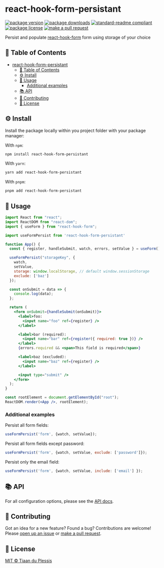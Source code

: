 
# react-hook-form-persistant
[![package version](https://img.shields.io/npm/v/react-hook-form-persistant.svg?style=flat-square)](https://npmjs.org/package/react-hook-form-persistant)
[![package downloads](https://img.shields.io/npm/dm/react-hook-form-persistant.svg?style=flat-square)](https://npmjs.org/package/react-hook-form-persistant)
[![standard-readme compliant](https://img.shields.io/badge/readme%20style-standard-brightgreen.svg?style=flat-square)](https://github.com/RichardLitt/standard-readme)
[![package license](https://img.shields.io/npm/l/react-hook-form-persistant.svg?style=flat-square)](https://npmjs.org/package/react-hook-form-persistant)
[![make a pull request](https://img.shields.io/badge/PRs-welcome-brightgreen.svg?style=flat-square)](http://makeapullrequest.com)

Persist and populate [react-hook-form](https://react-hook-form.com/) form using storage of your choice

## 📖 Table of Contents

- [react-hook-form-persistant](#react-hook-form-persistant)
  - [📖 Table of Contents](#-table-of-contents)
  - [⚙️ Install](#️-install)
  - [📖 Usage](#-usage)
    - [Additional examples](#additional-examples)
  - [📚 API](#-api)
  - [💬 Contributing](#-contributing)
  - [🪪 License](#-license)

## ⚙️ Install

Install the package locally within you project folder with your package manager:

With `npm`:
```sh
npm install react-hook-form-persistant
```

With `yarn`:
```sh
yarn add react-hook-form-persistant
```

With `pnpm`:
```sh
pnpm add react-hook-form-persistant
```

## 📖 Usage

```jsx
import React from "react";
import ReactDOM from "react-dom";
import { useForm } from "react-hook-form";

import useFormPersist from 'react-hook-form-persistant'

function App() {
  const { register, handleSubmit, watch, errors, setValue } = useForm();

  useFormPersist("storageKey", {
    watch, 
    setValue,
    storage: window.localStorage, // default window.sessionStorage
    exclude: ['baz']
  });

  const onSubmit = data => {
    console.log(data);
  };

  return (
    <form onSubmit={handleSubmit(onSubmit)}>
      <label>foo:
        <input name="foo" ref={register} />
      </label>

      <label>bar (required):
        <input name="bar" ref={register({ required: true })} />
      </label>
      {errors.required && <span>This field is required</span>}

      <label>baz (excluded):
        <input name="baz" ref={register} />
      </label>

      <input type="submit" />
    </form>
  );
}

const rootElement = document.getElementById("root");
ReactDOM.render(<App />, rootElement);

```

### Additional examples

Persist all form fields:

```js
useFormPersist('form', {watch, setValue});
```

Persist all form fields except password:

```js
useFormPersist('form', {watch, setValue, exclude: ['password']});
```

Persist only the email field:

```js
useFormPersist('form', {watch, setValue, include: ['email'] });
```





## 📚 API

For all configuration options, please see the [API docs](https://paka.dev/npm/react-hook-form-persistant).

## 💬 Contributing

Got an idea for a new feature? Found a bug? Contributions are welcome! Please [open up an issue](https://github.com/kyzegs/feature-flip/issues) or [make a pull request](https://makeapullrequest.com/).

## 🪪 License

[MIT © Tiaan du Plessis](./LICENSE)
    
